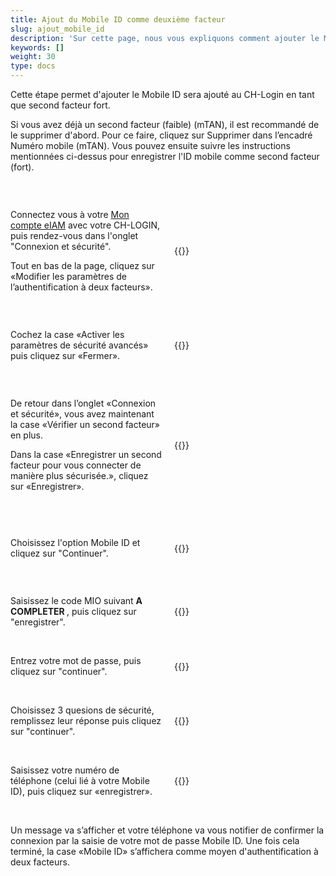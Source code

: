 ```yaml
---
title: Ajout du Mobile ID comme deuxième facteur
slug: ajout_mobile_id
description: 'Sur cette page, nous vous expliquons comment ajouter le Mobile ID comme deuxième facteur au CH-Login. Cela vous permettra de vérifier votre identité lors de la connexion à eIAM.'
keywords: []
weight: 30
type: docs
---
```


Cette étape permet d'ajouter le Mobile ID sera ajouté au CH-Login en tant que second facteur fort.

Si vous avez déjà un second facteur (faible) (mTAN), il est recommandé de le supprimer d'abord. Pour ce faire, cliquez sur Supprimer dans l’encadré Numéro mobile (mTAN). Vous pouvez ensuite suivre les instructions mentionnées ci-dessus pour enregistrer l'ID mobile comme second facteur (fort).

&nbsp;

<!-- 1ere paire de colonnes -->

<div style="display: flex; justify-content: space-between; align-items: center;">

<div style="flex: 1; padding-right: 10px;">
<!-- First column content goes here -->
<p> Connectez vous à votre <a href="https://www.myaccount-r.eiam.admin.ch/">Mon compte eIAM</a> avec votre CH-LOGIN, puis rendez-vous dans l'onglet "Connexion et sécurité". </p>

<p> Tout en bas de la page, cliquez sur «Modifier les paramètres de l’authentification à deux facteurs». </p>
</div>

<div style="flex: 1; padding-left: 10px;">
<!-- Second column content goes here -->
{{<insertImage image="modif_parametres_fr.png" description="modification paramètres" class="bord taille">}}
</div>

</div>

&nbsp; 

<!-- 2eme paire de colonnes -->

<div style="display: flex; justify-content: space-between; align-items: center;">

<div style="flex: 1; padding-right: 10px;">
<!-- First column content goes here -->
Cochez la case «Activer les paramètres de sécurité avancés» puis cliquez sur «Fermer».
</div>

<div style="flex: 1; padding-left: 10px;">
<!-- Second column content goes here -->
{{<insertImage image="activation_param.png" description="Activation paramètres avancés" class="bord taille">}}
</div>

</div>

&nbsp; 

<!-- 3eme paire de colonnes -->

<div style="display: flex; justify-content: space-between; align-items: center;">

<div style="flex: 1; padding-right: 10px;">
<!-- First column content goes here -->
<p> De retour dans l’onglet «Connexion et sécurité», vous avez maintenant la case «Vérifier un second facteur» en plus. </p>

<p> Dans la case «Enregistrer un second facteur pour vous connecter de manière plus sécurisée.», cliquez sur «Enregistrer». </p>

</div>

<div style="flex: 1; padding-left: 10px;">
<!-- Second column content goes here -->
{{<insertImage image="ajout_facteur_fr.png" description="ajout second facteur" class="bord taille">}}
</div>

</div>

&nbsp; 

<!-- 4eme paire de colonnes -->

<div style="display: flex; justify-content: space-between; align-items: center;">

<div style="flex: 1; padding-right: 10px;">
<!-- First column content goes here -->
<p> Choisissez l'option Mobile ID et cliquez sur "Continuer". </p>
</div>

<div style="flex: 1; padding-left: 10px;">
<!-- Second column content goes here -->
{{<insertImage image="choix_mobileid.png" description="ajout second facteur" class="bord taille">}}
</div>

</div>

&nbsp; 

<!-- 5eme paire de colonnes -->

<div style="display: flex; justify-content: space-between; align-items: center;">

<div style="flex: 1; padding-right: 10px;">
<!-- First column content goes here -->
Saisissez le code MIO suivant <B> A COMPLETER </B>, puis cliquez sur "enregistrer". 
</div>

<div style="flex: 1; padding-left: 10px;">
<!-- Second column content goes here -->
{{<insertImage image="code_mio.png" description="ajout second facteur" class="bord taille">}}
</div>

</div>

&nbsp; 

<!-- 6eme paire de colonnes -->

<div style="display: flex; justify-content: space-between; align-items: center;">

<div style="flex: 1; padding-right: 10px;">
<!-- First column content goes here -->
Entrez votre mot de passe, puis cliquez sur "continuer".
</div>

<div style="flex: 1; padding-left: 10px;">
<!-- Second column content goes here -->
{{<insertImage image="mot_de_passe.png" description="Mot de passe" class="bord taille">}}
</div>

</div>

&nbsp; 

<!-- 7eme paire de colonnes -->

<div style="display: flex; justify-content: space-between; align-items: center;">

<div style="flex: 1; padding-right: 10px;">
<!-- First column content goes here -->
Choisissez 3 quesions de sécurité, remplissez leur réponse puis cliquez sur "continuer".
</div>

<div style="flex: 1; padding-left: 10px;">
<!-- Second column content goes here -->
{{<insertImage image="questions_secu.png" description="ajout questions sécurité" class="bord taille">}}
</div>

</div>

&nbsp;

<!-- 8eme paire de colonnes -->

<div style="display: flex; justify-content: space-between; align-items: center;">

<div style="flex: 1; padding-right: 10px;">
<!-- First column content goes here -->
Saisissez votre numéro de téléphone (celui lié à votre Mobile ID), puis cliquez sur «enregistrer».
</div>

<div style="flex: 1; padding-left: 10px;">
<!-- Second column content goes here -->
{{<insertImage image="mobileid_present.png" description="ajout second facteur" class="bord taille">}}
</div>

</div>

&nbsp;

Un message va s’afficher et votre téléphone va vous notifier de confirmer la connexion par la saisie de votre mot de passe Mobile ID. 
Une fois cela terminé, la case «Mobile ID» s’affichera comme moyen d'authentification à deux facteurs.

